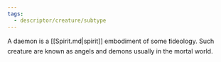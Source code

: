 ```yaml
---
tags:
  - descriptor/creature/subtype
---
```

A daemon is a [[Spirit.md|spirit]] embodiment of some ❗ideology. Such creature are known as angels and demons usually in the mortal world.